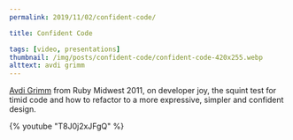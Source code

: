 ```yaml
---
permalink: 2019/11/02/confident-code/

title: Confident Code

tags: [video, presentations]
thumbnail: /img/posts/confident-code/confident-code-420x255.webp
alttext: avdi grimm
---
```


<a href="https://twitter.com/avdi">Avdi Grimm</a> from Ruby Midwest 2011, on developer joy, the squint test for timid code
and how to refactor to a more expressive, simpler and confident design.

{% youtube "T8J0j2xJFgQ" %}

